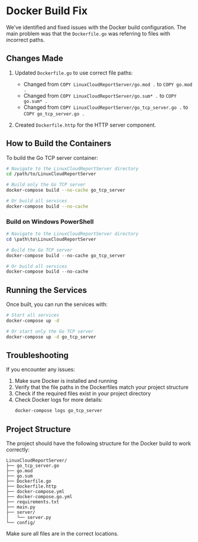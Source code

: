 # Docker Build Fix

We've identified and fixed issues with the Docker build configuration. The main problem was that the `Dockerfile.go` was referring to files with incorrect paths.

## Changes Made

1. Updated `Dockerfile.go` to use correct file paths:
   - Changed from `COPY LinuxCloudReportServer/go.mod .` to `COPY go.mod .`
   - Changed from `COPY LinuxCloudReportServer/go.sum* .` to `COPY go.sum* .`
   - Changed from `COPY LinuxCloudReportServer/go_tcp_server.go .` to `COPY go_tcp_server.go .`

2. Created `Dockerfile.http` for the HTTP server component.

## How to Build the Containers

To build the Go TCP server container:

```bash
# Navigate to the LinuxCloudReportServer directory
cd /path/to/LinuxCloudReportServer

# Build only the Go TCP server
docker-compose build --no-cache go_tcp_server

# Or build all services
docker-compose build --no-cache
```

### Build on Windows PowerShell

```powershell
# Navigate to the LinuxCloudReportServer directory
cd \path\to\LinuxCloudReportServer

# Build the Go TCP server
docker-compose build --no-cache go_tcp_server

# Or build all services
docker-compose build --no-cache
```

## Running the Services

Once built, you can run the services with:

```bash
# Start all services
docker-compose up -d

# Or start only the Go TCP server
docker-compose up -d go_tcp_server
```

## Troubleshooting

If you encounter any issues:

1. Make sure Docker is installed and running
2. Verify that the file paths in the Dockerfiles match your project structure
3. Check if the required files exist in your project directory
4. Check Docker logs for more details:
   ```bash
   docker-compose logs go_tcp_server
   ```

## Project Structure

The project should have the following structure for the Docker build to work correctly:

```
LinuxCloudReportServer/
├── go_tcp_server.go
├── go.mod
├── go.sum
├── Dockerfile.go
├── Dockerfile.http
├── docker-compose.yml
├── docker-compose.go.yml
├── requirements.txt
├── main.py
├── server/
│   └── server.py
└── config/
```

Make sure all files are in the correct locations. 
